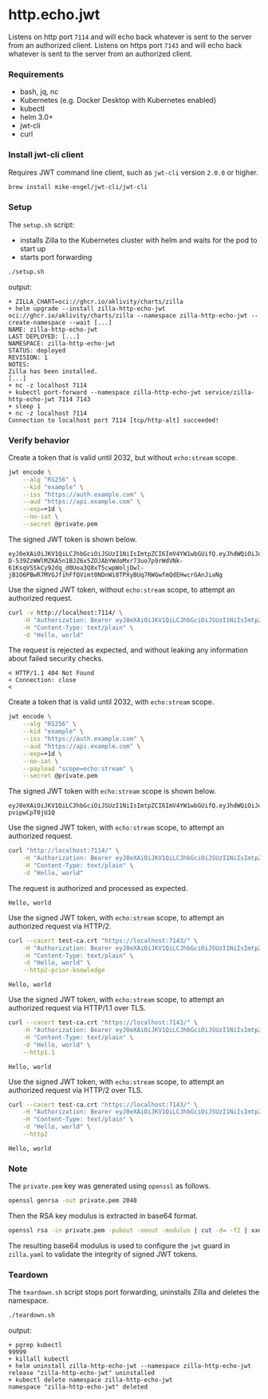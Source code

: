 # http.echo.jwt

Listens on http port `7114` and will echo back whatever is sent to the server from an authorized client.
Listens on https port `7143` and will echo back whatever is sent to the server from an authorized client.

### Requirements

- bash, jq, nc
- Kubernetes (e.g. Docker Desktop with Kubernetes enabled)
- kubectl
- helm 3.0+
- jwt-cli
- curl

### Install jwt-cli client

Requires JWT command line client, such as `jwt-cli` version `2.0.0` or higher.

```bash
brew install mike-engel/jwt-cli/jwt-cli
```

### Setup

The `setup.sh` script:

- installs Zilla to the Kubernetes cluster with helm and waits for the pod to start up
- starts port forwarding

```bash
./setup.sh
```

output:

```text
+ ZILLA_CHART=oci://ghcr.io/aklivity/charts/zilla
+ helm upgrade --install zilla-http-echo-jwt oci://ghcr.io/aklivity/charts/zilla --namespace zilla-http-echo-jwt --create-namespace --wait [...]
NAME: zilla-http-echo-jwt
LAST DEPLOYED: [...]
NAMESPACE: zilla-http-echo-jwt
STATUS: deployed
REVISION: 1
NOTES:
Zilla has been installed.
[...]
+ nc -z localhost 7114
+ kubectl port-forward --namespace zilla-http-echo-jwt service/zilla-http-echo-jwt 7114 7143
+ sleep 1
+ nc -z localhost 7114
Connection to localhost port 7114 [tcp/http-alt] succeeded!
```

### Verify behavior

Create a token that is valid until 2032, but without `echo:stream` scope.

```bash
jwt encode \
    --alg "RS256" \
    --kid "example" \
    --iss "https://auth.example.com" \
    --aud "https://api.example.com" \
    --exp=+1d \
    --no-iat \
    --secret @private.pem
```

The signed JWT token is shown below.

```
eyJ0eXAiOiJKV1QiLCJhbGciOiJSUzI1NiIsImtpZCI6ImV4YW1wbGUifQ.eyJhdWQiOiJodHRwczovL2FwaS5leGFtcGxlLmNvbSIsImV4cCI6MTk2ODg2Mjc0NywiaXNzIjoiaHR0cHM6Ly9hdXRoLmV4YW1wbGUuY29tIn0.k4Aq93RzFpOBBwuUEewJUq1Wj1F0csfW4c_eGaQY9xNk8WC1C_rhmWkiprApkoVoaUJI7PVemUFfwKmx3XVWTYB3AQUihGGDKA6TRN2kTfkd1Vm_tBbn6a1nsUKbfl70vFD51jebJ9w5yG2b_jEiqtt6eOW99KNNRdAi5U0z7NHHIniu8Yfi5qrK0IBJBBWOoe-D-539ZzWWlMZKA5n1BJZ6x5ZOJAbYWdoMxr73uo7p9rWdVNk-61KsqVSSkCy92dq_d0Uoa3Q8xT5cwpWoljDwl-jB1O6PBwR7MVGJfihFfQVimt0NDnWi8TPXyBUq7RWGwfmQdEHwcrGAnJiaNg
```

Use the signed JWT token, without `echo:stream` scope, to attempt an authorized request.

```bash
curl -v http://localhost:7114/ \
    -H "Authorization: Bearer eyJ0eXAiOiJKV1QiLCJhbGciOiJSUzI1NiIsImtpZCI6ImV4YW1wbGUifQ.eyJhdWQiOiJodHRwczovL2FwaS5leGFtcGxlLmNvbSIsImV4cCI6MTk2ODg2Mjc0NywiaXNzIjoiaHR0cHM6Ly9hdXRoLmV4YW1wbGUuY29tIn0.k4Aq93RzFpOBBwuUEewJUq1Wj1F0csfW4c_eGaQY9xNk8WC1C_rhmWkiprApkoVoaUJI7PVemUFfwKmx3XVWTYB3AQUihGGDKA6TRN2kTfkd1Vm_tBbn6a1nsUKbfl70vFD51jebJ9w5yG2b_jEiqtt6eOW99KNNRdAi5U0z7NHHIniu8Yfi5qrK0IBJBBWOoe-D-539ZzWWlMZKA5n1BJZ6x5ZOJAbYWdoMxr73uo7p9rWdVNk-61KsqVSSkCy92dq_d0Uoa3Q8xT5cwpWoljDwl-jB1O6PBwR7MVGJfihFfQVimt0NDnWi8TPXyBUq7RWGwfmQdEHwcrGAnJiaNg" \
    -H "Content-Type: text/plain" \
    -d "Hello, world"
```

The request is rejected as expected, and without leaking any information about failed security checks.

```
< HTTP/1.1 404 Not Found
< Connection: close
< 
```

Create a token that is valid until 2032, with `echo:stream` scope.

```bash
jwt encode \
    --alg "RS256" \
    --kid "example" \
    --iss "https://auth.example.com" \
    --aud "https://api.example.com" \
    --exp=+1d \
    --no-iat \
    --payload "scope=echo:stream" \
    --secret @private.pem
```

The signed JWT token with `echo:stream` scope is shown below.

```
eyJ0eXAiOiJKV1QiLCJhbGciOiJSUzI1NiIsImtpZCI6ImV4YW1wbGUifQ.eyJhdWQiOiJodHRwczovL2FwaS5leGFtcGxlLmNvbSIsImV4cCI6MTk2ODg2Mjc0NywiaXNzIjoiaHR0cHM6Ly9hdXRoLmV4YW1wbGUuY29tIiwic2NvcGUiOiJlY2hvOnN0cmVhbSJ9.glfCpnhVkQFf5zXlSFDWYsHyFhFEuxmRXVu8AbFXh67FzcjwzEcMgw1Zt7_SETyXHpNl1HhOgLohaVCkGxVG2iiOq0MJO00_l6X125itdY37noOFiGWTHb8uosGI4V3NhhCKyoVLtl3b9X4c6pCxHoQo7XkT1xmcjSeCKQenXpuX5WnKMIZsyBxUsOxg1cv3K7mg6WnKOlXWGjvCAoomUjIGiGDruFQMP1UzniMgY0b0IrofijiNB3HEKQQcU44MD7jH9lldrea1vaKnxYwmiaq7g7RsYMFXeNLzWz6hY61ColSeEUCiDtpVSNCyjKZHkuLA7yLQ-pvipwCpT0jU1Q
```

Use the signed JWT token, with `echo:stream` scope, to attempt an authorized request.

```bash
curl "http://localhost:7114/" \
    -H "Authorization: Bearer eyJ0eXAiOiJKV1QiLCJhbGciOiJSUzI1NiIsImtpZCI6ImV4YW1wbGUifQ.eyJhdWQiOiJodHRwczovL2FwaS5leGFtcGxlLmNvbSIsImV4cCI6MTk2ODg2Mjc0NywiaXNzIjoiaHR0cHM6Ly9hdXRoLmV4YW1wbGUuY29tIiwic2NvcGUiOiJlY2hvOnN0cmVhbSJ9.glfCpnhVkQFf5zXlSFDWYsHyFhFEuxmRXVu8AbFXh67FzcjwzEcMgw1Zt7_SETyXHpNl1HhOgLohaVCkGxVG2iiOq0MJO00_l6X125itdY37noOFiGWTHb8uosGI4V3NhhCKyoVLtl3b9X4c6pCxHoQo7XkT1xmcjSeCKQenXpuX5WnKMIZsyBxUsOxg1cv3K7mg6WnKOlXWGjvCAoomUjIGiGDruFQMP1UzniMgY0b0IrofijiNB3HEKQQcU44MD7jH9lldrea1vaKnxYwmiaq7g7RsYMFXeNLzWz6hY61ColSeEUCiDtpVSNCyjKZHkuLA7yLQ-pvipwCpT0jU1Q" \
    -H "Content-Type: text/plain" \
    -d "Hello, world"
```

The request is authorized and processed as expected.

```text
Hello, world
```

Use the signed JWT token, with `echo:stream` scope, to attempt an authorized request via HTTP/2.

```bash
curl --cacert test-ca.crt "https://localhost:7143/" \
    -H "Authorization: Bearer eyJ0eXAiOiJKV1QiLCJhbGciOiJSUzI1NiIsImtpZCI6ImV4YW1wbGUifQ.eyJhdWQiOiJodHRwczovL2FwaS5leGFtcGxlLmNvbSIsImV4cCI6MTk2ODg2Mjc0NywiaXNzIjoiaHR0cHM6Ly9hdXRoLmV4YW1wbGUuY29tIiwic2NvcGUiOiJlY2hvOnN0cmVhbSJ9.glfCpnhVkQFf5zXlSFDWYsHyFhFEuxmRXVu8AbFXh67FzcjwzEcMgw1Zt7_SETyXHpNl1HhOgLohaVCkGxVG2iiOq0MJO00_l6X125itdY37noOFiGWTHb8uosGI4V3NhhCKyoVLtl3b9X4c6pCxHoQo7XkT1xmcjSeCKQenXpuX5WnKMIZsyBxUsOxg1cv3K7mg6WnKOlXWGjvCAoomUjIGiGDruFQMP1UzniMgY0b0IrofijiNB3HEKQQcU44MD7jH9lldrea1vaKnxYwmiaq7g7RsYMFXeNLzWz6hY61ColSeEUCiDtpVSNCyjKZHkuLA7yLQ-pvipwCpT0jU1Q" \
    -H "Content-Type: text/plain" \
    -d "Hello, world" \
    --http2-prior-knowledge
```

```text
Hello, world
```

Use the signed JWT token, with `echo:stream` scope, to attempt an authorized request via HTTP/1.1 over TLS.

```bash
curl --cacert test-ca.crt "https://localhost:7143/" \
    -H "Authorization: Bearer eyJ0eXAiOiJKV1QiLCJhbGciOiJSUzI1NiIsImtpZCI6ImV4YW1wbGUifQ.eyJhdWQiOiJodHRwczovL2FwaS5leGFtcGxlLmNvbSIsImV4cCI6MTk2ODg2Mjc0NywiaXNzIjoiaHR0cHM6Ly9hdXRoLmV4YW1wbGUuY29tIiwic2NvcGUiOiJlY2hvOnN0cmVhbSJ9.glfCpnhVkQFf5zXlSFDWYsHyFhFEuxmRXVu8AbFXh67FzcjwzEcMgw1Zt7_SETyXHpNl1HhOgLohaVCkGxVG2iiOq0MJO00_l6X125itdY37noOFiGWTHb8uosGI4V3NhhCKyoVLtl3b9X4c6pCxHoQo7XkT1xmcjSeCKQenXpuX5WnKMIZsyBxUsOxg1cv3K7mg6WnKOlXWGjvCAoomUjIGiGDruFQMP1UzniMgY0b0IrofijiNB3HEKQQcU44MD7jH9lldrea1vaKnxYwmiaq7g7RsYMFXeNLzWz6hY61ColSeEUCiDtpVSNCyjKZHkuLA7yLQ-pvipwCpT0jU1Q" \
    -H "Content-Type: text/plain" \
    -d "Hello, world" \
    --http1.1
```

```text
Hello, world
```

Use the signed JWT token, with `echo:stream` scope, to attempt an authorized request via HTTP/2 over TLS.

```bash
curl --cacert test-ca.crt "https://localhost:7143/" \
    -H "Authorization: Bearer eyJ0eXAiOiJKV1QiLCJhbGciOiJSUzI1NiIsImtpZCI6ImV4YW1wbGUifQ.eyJhdWQiOiJodHRwczovL2FwaS5leGFtcGxlLmNvbSIsImV4cCI6MTk2ODg2Mjc0NywiaXNzIjoiaHR0cHM6Ly9hdXRoLmV4YW1wbGUuY29tIiwic2NvcGUiOiJlY2hvOnN0cmVhbSJ9.glfCpnhVkQFf5zXlSFDWYsHyFhFEuxmRXVu8AbFXh67FzcjwzEcMgw1Zt7_SETyXHpNl1HhOgLohaVCkGxVG2iiOq0MJO00_l6X125itdY37noOFiGWTHb8uosGI4V3NhhCKyoVLtl3b9X4c6pCxHoQo7XkT1xmcjSeCKQenXpuX5WnKMIZsyBxUsOxg1cv3K7mg6WnKOlXWGjvCAoomUjIGiGDruFQMP1UzniMgY0b0IrofijiNB3HEKQQcU44MD7jH9lldrea1vaKnxYwmiaq7g7RsYMFXeNLzWz6hY61ColSeEUCiDtpVSNCyjKZHkuLA7yLQ-pvipwCpT0jU1Q" \
    -H "Content-Type: text/plain" \
    -d "Hello, world" \
    --http2
```

```text
Hello, world
```

### Note

The `private.pem` key was generated using `openssl` as follows.

```bash
openssl genrsa -out private.pem 2048
```

Then the RSA key modulus is extracted in base64 format.

```bash
openssl rsa -in private.pem -pubout -noout -modulus | cut -d= -f2 | xxd -r -p | base64
```

The resulting base64 modulus is used to configure the `jwt` guard in `zilla.yaml` to validate the integrity of signed JWT tokens.

### Teardown

The `teardown.sh` script stops port forwarding, uninstalls Zilla and deletes the namespace.

```bash
./teardown.sh
```

output:

```text
+ pgrep kubectl
99999
+ killall kubectl
+ helm uninstall zilla-http-echo-jwt --namespace zilla-http-echo-jwt
release "zilla-http-echo-jwt" uninstalled
+ kubectl delete namespace zilla-http-echo-jwt
namespace "zilla-http-echo-jwt" deleted
```
